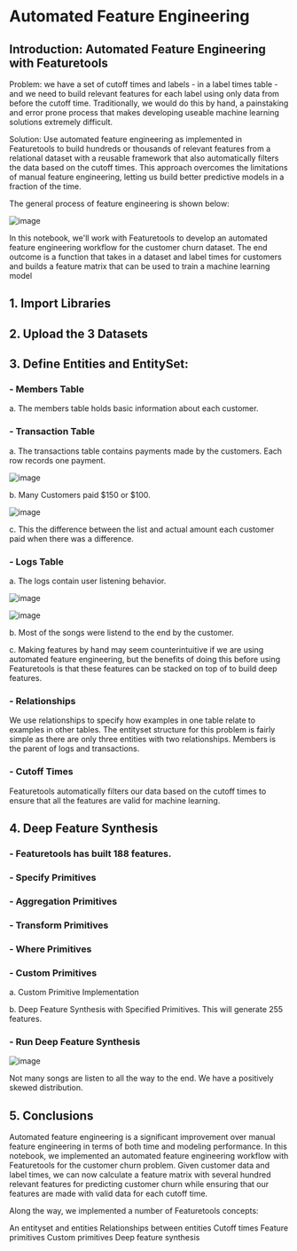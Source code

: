 # Automated Feature Engineering

## Introduction: Automated Feature Engineering with Featuretools

Problem: we have a set of cutoff times and labels - in a label times table - and we need to build relevant features for each label using only data from before the cutoff time. Traditionally, we would do this by hand, a painstaking and error prone process that makes developing useable machine learning solutions extremely difficult.

Solution: Use automated feature engineering as implemented in Featuretools to build hundreds or thousands of relevant features from a relational dataset with a reusable framework that also automatically filters the data based on the cutoff times. This approach overcomes the limitations of manual feature engineering, letting us build better predictive models in a fraction of the time.

The general process of feature engineering is shown below:

![image](https://user-images.githubusercontent.com/86930309/230740271-ad0902e2-094b-4d4f-844c-089b737f93e4.png)

In this notebook, we'll work with Featuretools to develop an automated feature engineering workflow for the customer churn dataset. The end outcome is a function that takes in a dataset and label times for customers and builds a feature matrix that can be used to train a machine learning model

## 1. Import Libraries

## 2. Upload the 3 Datasets

## 3. Define Entities and EntitySet:

### - Members Table

a. The members table holds basic information about each customer.

### - Transaction Table 

a. The transactions table contains payments made by the customers. Each row records one payment.

![image](https://user-images.githubusercontent.com/86930309/230740641-299efdf8-81cd-42f9-8ff1-de01820e499b.png)

b. Many Customers paid $150 or $100.

![image](https://user-images.githubusercontent.com/86930309/230740705-c6fbbd42-7d3a-40af-a240-6981eaf280f6.png)

c. This the difference between the list and actual amount each customer paid when there was a difference.

### - Logs Table

a. The logs contain user listening behavior.

![image](https://user-images.githubusercontent.com/86930309/230740915-7aad4cc6-9167-4d4b-9bf8-8b0404961003.png)


![image](https://user-images.githubusercontent.com/86930309/230740962-f6c0b0ae-910c-4b2a-9ef2-7f391f2eb414.png)
 
b. Most of the songs were listend to the end by the customer.
 
c. Making features by hand may seem counterintuitive if we are using automated feature engineering, but the benefits of doing this before using Featuretools is that these features can be stacked on top of to build deep features.

### - Relationships

We use relationships to specify how examples in one table relate to examples in other tables. The entityset structure for this problem is fairly simple as there are only three entities with two relationships. Members is the parent of logs and transactions.

### - Cutoff Times

Featuretools automatically filters our data based on the cutoff times to ensure that all the features are valid for machine learning.

## 4. Deep Feature Synthesis

### - Featuretools has built 188 features.

### - Specify Primitives

### - Aggregation Primitives

### - Transform Primitives

### - Where Primitives

### - Custom Primitives

a. Custom Primitive Implementation

b. Deep Feature Synthesis with Specified Primitives. This will generate 255 features.

### - Run Deep Feature Synthesis

![image](https://user-images.githubusercontent.com/86930309/230742695-c266f486-0ada-4d4a-a7c3-b7b52f37c794.png)

Not many songs are listen to all the way to the end. We have a positively skewed distribution.

## 5. Conclusions

Automated feature engineering is a significant improvement over manual feature engineering in terms of both time and modeling performance. In this notebook, we implemented an automated feature engineering workflow with Featuretools for the customer churn problem. Given customer data and label times, we can now calculate a feature matrix with several hundred relevant features for predicting customer churn while ensuring that our features are made with valid data for each cutoff time.

Along the way, we implemented a number of Featuretools concepts:

An entityset and entities
Relationships between entities
Cutoff times
Feature primitives
Custom primitives
Deep feature synthesis

